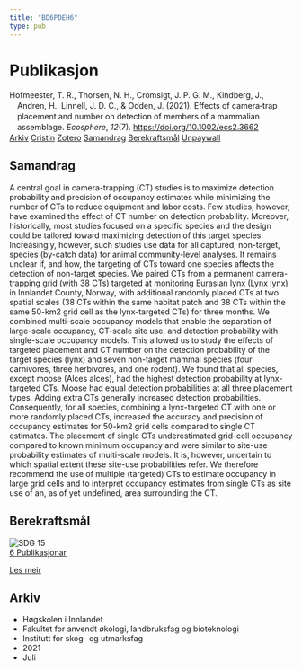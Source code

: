 ```yaml
---
title: "BD6PDEH6"
type: pub
---
```

<h1>Publikasjon</h1>
<article id="csl-bib-container-BD6PDEH6" class="csl-bib-container">
  <div class="csl-bib-body" style="line-height: 1.35; padding-left: 1em; text-indent:-1em;">
  <div class="csl-entry">Hofmeester, T. R., Thorsen, N. H., Cromsigt, J. P. G. M., Kindberg, J., Andren, H., Linnell, J. D. C., &amp; Odden, J. (2021). Effects of camera&#x2010;trap placement and number on detection of members of a mammalian assemblage. <i>Ecosphere</i>, <i>12</i>(7). <a href="https://doi.org/10.1002/ecs2.3662">https://doi.org/10.1002/ecs2.3662</a></div>
</div>
  <div class="csl-bib-buttons">
    <a href="#taxonomy-article-BD6PDEH6" class="csl-bib-button">Arkiv</a>
    <a href="https://app.cristin.no/results/show.jsf?id=1922675" alt="Cristin URL" class="csl-bib-button">Cristin</a>
    <a href="http://zotero.org/groups/5402882/items/BD6PDEH6" alt="Zotero URL" class="csl-bib-button">Zotero</a>
    <a href="#abstract-article-BD6PDEH6" class="csl-bib-button">Samandrag</a>
    <a href="#sdg-article-BD6PDEH6" class="csl-bib-button">Berekraftsmål</a>
    <a href="https://pub.epsilon.slu.se/24916/1/hoffmeester_t_et_al_210818.pdf" class="csl-bib-button">Unpaywall</a>
  </div>
  <div id="csl-bib-meta-container-BD6PDEH6"></div>
</article>
<div id="csl-bib-meta-BD6PDEH6" class="csl-bib-meta">
  <article id="abstract-article-BD6PDEH6" class="abstract-article">
    <h1>Samandrag</h1>
    A central goal in camera-trapping (CT) studies is to maximize detection probability and precision of occupancy estimates while minimizing the number of CTs to reduce equipment and labor costs. Few studies, however, have examined the effect of CT number on detection probability. Moreover, historically, most studies focused on a specific species and the design could be tailored toward maximizing detection of this target species. Increasingly, however, such studies use data for all captured, non-target, species (by-catch data) for animal community-level analyses. It remains unclear if, and how, the targeting of CTs toward one species affects the detection of non-target species. We paired CTs from a permanent camera-trapping grid (with 38 CTs) targeted at monitoring Eurasian lynx (Lynx lynx) in Innlandet County, Norway, with additional randomly placed CTs at two spatial scales (38 CTs within the same habitat patch and 38 CTs within the same 50-km2 grid cell as the lynx-targeted CTs) for three months. We combined multi-scale occupancy models that enable the separation of large-scale occupancy, CT-scale site use, and detection probability with single-scale occupancy models. This allowed us to study the effects of targeted placement and CT number on the detection probability of the target species (lynx) and seven non-target mammal species (four carnivores, three herbivores, and one rodent). We found that all species, except moose (Alces alces), had the highest detection probability at lynx-targeted CTs. Moose had equal detection probabilities at all three placement types. Adding extra CTs generally increased detection probabilities. Consequently, for all species, combining a lynx-targeted CT with one or more randomly placed CTs, increased the accuracy and precision of occupancy estimates for 50-km2 grid cells compared to single CT estimates. The placement of single CTs underestimated grid-cell occupancy compared to known minimum occupancy and were similar to site-use probability estimates of multi-scale models. It is, however, uncertain to which spatial extent these site-use probabilities refer. We therefore recommend the use of multiple (targeted) CTs to estimate occupancy in large grid cells and to interpret occupancy estimates from single CTs as site use of an, as of yet undefined, area surrounding the CT.
  </article>
  <article id="sdg-article-BD6PDEH6" class="sdg-article">
    <h1>Berekraftsmål</h1>
    <div class="sdg-container"><div id="sdg15" class="sdg"> <img src="{{< params subfolder >}}images/sdg/sdg15_no.png" class="image" alt="SDG 15"> <div class="sdg-overlay"> <a href="{{< params subfolder >}}no/archive/?sdg=15#archive" class="sdg-publication-count"><span>6</span> Publikasjonar</a> <p><a href="NA" class="sdg-read-more">Les meir</a></p> </div> </div></div>
  </article>
  <article id="taxonomy-article-BD6PDEH6" class="taxonomy-article">
    <h1>Arkiv</h1>
    <ul>
      <li>Høgskolen i Innlandet</li>
      <li>Fakultet for anvendt økologi, landbruksfag og bioteknologi</li>
      <li>Institutt for skog- og utmarksfag</li>
      <li>2021</li>
      <li>Juli</li>
    </ul>
  </article>
</div>

